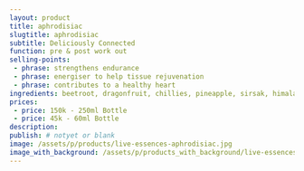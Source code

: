 ```yaml
---
layout: product
title: aphrodisiac
slugtitle: aphrodisiac
subtitle: Deliciously Connected
function: pre & post work out
selling-points:
 - phrase: strengthens endurance
 - phrase: energiser to help tissue rejuvenation
 - phrase: contributes to a healthy heart
ingredients: beetroot, dragonfruit, chillies, pineapple, sirsak, himalaya and sea salt.
prices:
 - price: 150k - 250ml Bottle
 - price: 45k - 60ml Bottle
description:
publish: # notyet or blank
image: /assets/p/products/live-essences-aphrodisiac.jpg
image_with_background: /assets/p/products_with_background/live-essences-aphrodisiac.jpg
---
```

